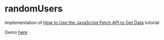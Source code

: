 # randomUsers

Implementation of [How to Use the JavaScript Fetch API to Get Data](https://scotch.io/tutorials/how-to-use-the-javascript-fetch-api-to-get-data) tutorial

Demo [here]()

